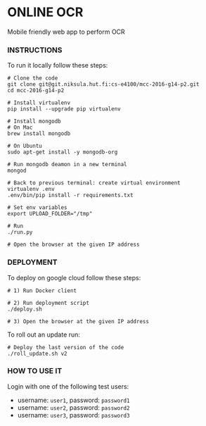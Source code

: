 # ONLINE OCR

Mobile friendly web app to perform OCR

### INSTRUCTIONS
To run it locally follow these steps:
 
    # Clone the code
    git clone git@git.niksula.hut.fi:cs-e4100/mcc-2016-g14-p2.git
    cd mcc-2016-g14-p2
    
    # Install virtualenv
    pip install --upgrade pip virtualenv
    
    # Install mongodb
    # On Mac
    brew install mongodb
    
    # On Ubuntu
    sudo apt-get install -y mongodb-org
    
    # Run mongodb deamon in a new terminal
    mongod
    
    # Back to previous terminal: create virtual environment
    virtualenv .env
    .env/bin/pip install -r requirements.txt
    
    # Set env variables
    export UPLOAD_FOLDER="/tmp"

    # Run
    ./run.py
    
    # Open the browser at the given IP address


### DEPLOYMENT
To deploy on google cloud follow these steps:

    # 1) Run Docker client
    
    # 2) Run deployment script
    ./deploy.sh
    
    # 3) Open the browser at the given IP address


To roll out an update run:

    # Deploy the last version of the code
    ./roll_update.sh v2


### HOW TO USE IT
Login with one of the following test users:


- username: `user1`, password: `password1`
- username: `user2`, password: `password2`
- username: `user3`, password: `password3`


